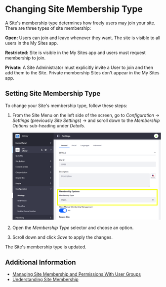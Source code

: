 # Changing Site Membership Type

A Site's membership type determines how freely users may join your site. There are three types of site membership:

**Open:** Users can join and leave whenever they want. The site is visible to all users in the My Sites app.

**Restricted:** Site is visible in the My Sites app and users must request membership to join.

**Private:** A Site Administrator must explicitly invite a User to join and then add them to the Site. Private membership Sites don't appear in the My Sites app.

## Setting Site Membership Type

To change your Site's membership type, follow these steps:

1. From the Site Menu on the left side of the screen, go to _Configuration_ &rarr; _Settings_ (previously _Site Settings_) &rarr; and scroll down to the _Membership Options_ sub-heading under _Details_.

    ![You can change the Site membership type from the Settings section of the Site Menu](./changing-site-membership-type/images/01.png)

1. Open the _Membership Type_ selector and choose an option.

1. Scroll down and click _Save_ to apply the changes.

The Site's membership type is updated.

## Additional Information

-   [Managing Site Membership and Permissions With User Groups](../../../users-and-permissions/user-groups/managing-site-membership-and-permissions-with-user-groups)
-   [Understanding Site Membership](../../building-sites/site-membership/understanding-site-membership.md)
